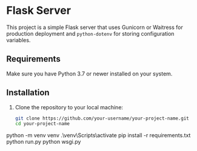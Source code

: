 # Flask Server

This project is a simple Flask server that uses Gunicorn or Waitress for production deployment and `python-dotenv` for storing configuration variables.

## Requirements

Make sure you have Python 3.7 or newer installed on your system.

## Installation

1. Clone the repository to your local machine:
   ```bash
   git clone https://github.com/your-username/your-project-name.git
   cd your-project-name

python -m venv venv
.\venv\Scripts\activate
pip install -r requirements.txt
python run.py
python wsgi.py
